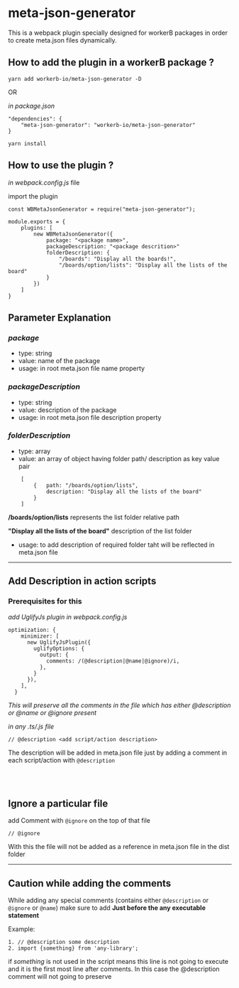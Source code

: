 # meta-json-generator

This is a webpack plugin specially designed for workerB packages in order to create meta.json files dynamically.

## How to add the plugin in a workerB package ?
```yarn add workerb-io/meta-json-generator -D```

OR

_in package.json_
```
"dependencies": {
    "meta-json-generator": "workerb-io/meta-json-generator"
}

yarn install
```

## How to use the plugin ?

_in webpack.config.js_ file

import the plugin

```const WBMetaJsonGenerator = require("meta-json-generator");```

```
module.exports = {
    plugins: [
        new WBMetaJsonGenerator({
            package: "<package name>",
            packageDescription: "<package descrition>"
            folderDescription: {
                "/boards": "Display all the boards!",
                "/boards/option/lists": "Display all the lists of the board"
            }
        })
    ]
}
```

## Parameter Explanation

### _package_ 
- type: string
- value: name of the package
- usage: in root meta.json file name property

### _packageDescription_
- type: string
- value: description of the package
- usage: in root meta.json file description property

### _folderDescription_
- type: array
- value: an array of object having folder path/ description as key value pair

```
    [
        {   path: "/boards/option/lists",
            description: "Display all the lists of the board"
        }
    ]
```


**/boards/option/lists** represents the list folder relative path

**"Display all the lists of the board"** description of the list folder

- usage: to add description of required folder taht will be reflected in meta.json file

---
## Add Description in action scripts

### Prerequisites for this

_add UglifyJs plugin in webpack.config.js_

```
optimization: {
    minimizer: [
      new UglifyJsPlugin({
        uglifyOptions: {
          output: {
            comments: /(@description|@name|@ignore)/i,
          },
        }
      }),
    ],
  }
```

_This will preserve all the comments in the file which has either @description or @name or @ignore present_



_in any *.ts/*.js file_

```
// @description <add script/action description>
```

The description will be added in meta.json file just by adding a comment in each script/action with `@description`

<br />
<br />

## Ignore a particular file

add Comment with `@ignore` on the top of that file

```
// @ignore
```

With this the file will not be added as a reference in meta.json file in the dist folder

---
## Caution while adding the comments

While adding any special comments (contains either `@description` or `@ignore` or `@name`) make sure to add **Just before the any executable statement**

Example:
```
1. // @description some description
2. import {something} from 'any-library';
```
 if *something* is not used in the script means this line is not going to execute and it is the first most line after comments.
 In this case the @description comment will not going to preserve



